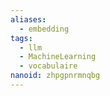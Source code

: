 ```yaml
---
aliases:
  - embedding
tags:
  - llm
  - MachineLearning
  - vocabulaire
nanoid: zhpgpnrmnqbg
---
```


